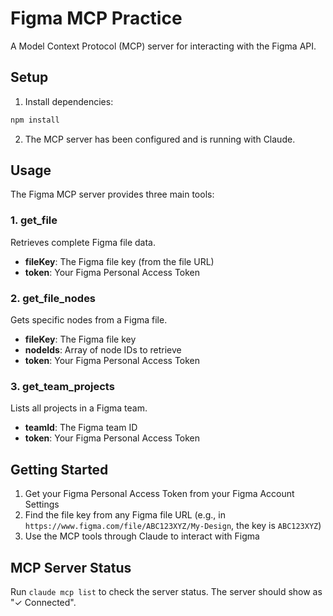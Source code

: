 # Figma MCP Practice

A Model Context Protocol (MCP) server for interacting with the Figma API.

## Setup

1. Install dependencies:
```bash
npm install
```

2. The MCP server has been configured and is running with Claude.

## Usage

The Figma MCP server provides three main tools:

### 1. get_file
Retrieves complete Figma file data.
- **fileKey**: The Figma file key (from the file URL)
- **token**: Your Figma Personal Access Token

### 2. get_file_nodes
Gets specific nodes from a Figma file.
- **fileKey**: The Figma file key
- **nodeIds**: Array of node IDs to retrieve
- **token**: Your Figma Personal Access Token

### 3. get_team_projects
Lists all projects in a Figma team.
- **teamId**: The Figma team ID
- **token**: Your Figma Personal Access Token

## Getting Started

1. Get your Figma Personal Access Token from your Figma Account Settings
2. Find the file key from any Figma file URL (e.g., in `https://www.figma.com/file/ABC123XYZ/My-Design`, the key is `ABC123XYZ`)
3. Use the MCP tools through Claude to interact with Figma

## MCP Server Status

Run `claude mcp list` to check the server status. The server should show as "✓ Connected".